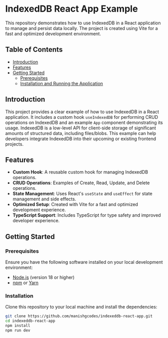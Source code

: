 # IndexedDB React App Example

This repository demonstrates how to use IndexedDB in a React application to manage and persist data locally. The project is created using Vite for a fast and optimized development environment.

## Table of Contents

- [Introduction](#introduction)
- [Features](#features)
- [Getting Started](#getting-started)
  - [Prerequisites](#prerequisites)
  - [Installation and Running the Application](#installation)

## Introduction

This project provides a clear example of how to use IndexedDB in a React application. It includes a custom hook `useIndexedDB` for performing CRUD operations on IndexedDB and an example `App` component demonstrating its usage. IndexedDB is a low-level API for client-side storage of significant amounts of structured data, including files/blobs. This example can help developers integrate IndexedDB into their upcoming or existing frontend projects.

## Features

- **Custom Hook**: A reusable custom hook for managing IndexedDB operations.
- **CRUD Operations**: Examples of Create, Read, Update, and Delete operations.
- **State Management**: Uses React's `useState` and `useEffect` for state management and side effects.
- **Optimized Setup**: Created with Vite for a fast and optimized development experience.
- **TypeScript Support**: Includes TypeScript for type safety and improved developer experience.

## Getting Started

### Prerequisites

Ensure you have the following software installed on your local development environment:

- [Node.js](https://nodejs.org/) (version 18 or higher)
- [npm](https://www.npmjs.com/) or [Yarn](https://yarnpkg.com/)

### Installation

Clone this repository to your local machine and install the dependencies:

```sh
git clone https://github.com/manishgcodes/indexeddb-react-app.git
cd indexeddb-react-app
npm install
npm run dev 
